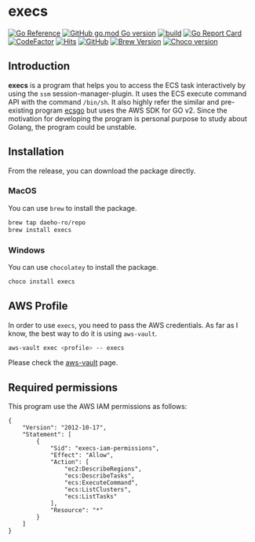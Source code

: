 # execs

[![Go Reference](https://pkg.go.dev/badge/github.com/daeho-ro/execs.svg)](https://pkg.go.dev/github.com/daeho-ro/execs)
[![GitHub go.mod Go version](https://img.shields.io/github/go-mod/go-version/daeho-ro/execs)](.)
[![build](https://github.com/daeho-ro/execs/actions/workflows/go.yml/badge.svg)](https://github.com/daeho-ro/execs/actions/workflows/go.yml)
[![Go Report Card](https://goreportcard.com/badge/github.com/daeho-ro/execs)](https://goreportcard.com/report/github.com/daeho-ro/execs)
[![CodeFactor](https://www.codefactor.io/repository/github/daeho-ro/execs/badge/main)](https://www.codefactor.io/repository/github/daeho-ro/execs/overview/main)
[![Hits](https://hits.seeyoufarm.com/api/count/incr/badge.svg?url=https%3A%2F%2Fgithub.com%2Fdaeho-ro%2Fexecs&count_bg=%2379C83D&title_bg=%23555555&icon=&icon_color=%23E7E7E7&title=hits&edge_flat=false)](https://hits.seeyoufarm.com)
[![GitHub](https://img.shields.io/github/license/daeho-ro/execs)](.)
[![Brew Version](https://img.shields.io/badge/dynamic/json.svg?url=https://raw.githubusercontent.com/daeho-ro/homebrew-tap/master/Info/execs.json&query=$.version&label=homebrew)](.)
[![Choco version](https://img.shields.io/chocolatey/v/execs)](https://community.chocolatey.org/packages/execs)

## Introduction

**execs** is a program that helps you to access the ECS task interactively by using the `ssm` session-manager-plugin. It uses the ECS execute command API with the command `/bin/sh`. It also highly refer the similar and pre-existing program [ecsgo](https://github.com/tedsmitt/ecsgo) but uses the AWS SDK for GO v2. Since the motivation for developing the program is personal purpose to study about Golang, the program could be unstable.

## Installation
From the release, you can download the package directly.
### MacOS
You can use `brew` to install the package.
```bash
brew tap daeho-ro/repo
brew install execs
```

### Windows
You can use `chocolatey` to install the package.
```bash
choco install execs
```

## AWS Profile
In order to use `execs`, you need to pass the AWS credentials. As far as I know, the best way to do it is using `aws-vault`.
```bash
aws-vault exec <profile> -- execs
```
Please check the [aws-vault](https://github.com/99designs/aws-vault) page.

## Required permissions

This program use the AWS IAM permissions as follows:
```
{
    "Version": "2012-10-17",
    "Statement": [
        {
            "Sid": "execs-iam-permissions",
            "Effect": "Allow",
            "Action": [
                "ec2:DescribeRegions",
                "ecs:DescribeTasks",
                "ecs:ExecuteCommand",
                "ecs:ListClusters",
                "ecs:ListTasks"
            ],
            "Resource": "*"
        }
    ]
}
```
